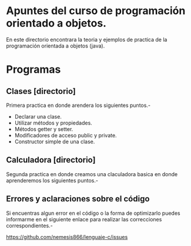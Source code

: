 Apuntes del curso de programación orientado a objetos.
======================================================

En este directorio encontrara la teoria y ejemplos de practica de la programación orientada a objetos (java).

# Programas

## Clases [directorio]

Primera practica en donde arendera los siguientes puntos.-

* Declarar una clase.
* Utilizar métodos y propiedades.
* Métodos getter y setter.
* Modificadores de acceso public y private.
* Constructor simple de una clase.

## Calculadora [directorio]

Segunda practica en donde creamos una claculadora basica en donde aprenderemos los siguientes puntos.-

## Errores y aclaraciones sobre el código

Si encuentras algun error en el código o la forma de optimizarlo puedes informarme en el siguiente enlace para realizar las correcciones correspondientes.-

<a href="https://github.com/nemesis866/lenguaje-c/issues">https://github.com/nemesis866/lenguaje-c/issues</a>